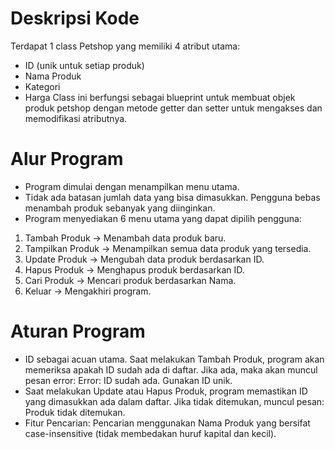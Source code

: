 # Deskripsi Kode
Terdapat 1 class Petshop yang memiliki 4 atribut utama:

* ID (unik untuk setiap produk)
* Nama Produk
* Kategori
* Harga
Class ini berfungsi sebagai blueprint untuk membuat objek produk petshop dengan metode getter dan setter untuk mengakses dan memodifikasi atributnya.

# Alur Program
* Program dimulai dengan menampilkan menu utama.
* Tidak ada batasan jumlah data yang bisa dimasukkan. Pengguna bebas menambah produk sebanyak yang diinginkan.
* Program menyediakan 6 menu utama yang dapat dipilih pengguna:

1. Tambah Produk → Menambah data produk baru.
2. Tampilkan Produk → Menampilkan semua data produk yang tersedia.
3. Update Produk → Mengubah data produk berdasarkan ID.
4. Hapus Produk → Menghapus produk berdasarkan ID.
5. Cari Produk → Mencari produk berdasarkan Nama.
6. Keluar → Mengakhiri program.

# Aturan Program
* ID sebagai acuan utama. Saat melakukan Tambah Produk, program akan memeriksa apakah ID sudah ada di daftar. Jika ada, maka akan muncul pesan error: Error: ID sudah ada. Gunakan ID unik.
* Saat melakukan Update atau Hapus Produk, program memastikan ID yang dimasukkan ada dalam daftar. Jika tidak ditemukan, muncul pesan: Produk tidak ditemukan.
* Fitur Pencarian: Pencarian menggunakan Nama Produk yang bersifat case-insensitive (tidak membedakan huruf kapital dan kecil).

